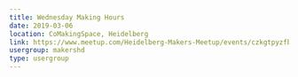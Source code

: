 ```yaml
---
title: Wednesday Making Hours
date: 2019-03-06
location: CoMakingSpace, Heidelberg
link: https://www.meetup.com/Heidelberg-Makers-Meetup/events/czkgtpyzfbjb/
usergroup: makershd
type: usergroup
---
```

